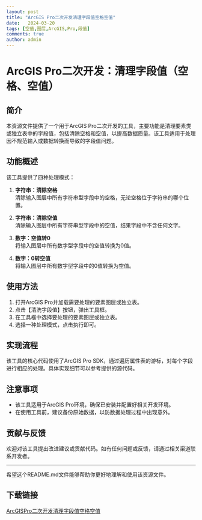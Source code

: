 ```yaml
---
layout: post
title: "ArcGIS Pro二次开发清理字段值空格空值"
date:   2024-03-20
tags: [空值,图层,ArcGIS,Pro,段值]
comments: true
author: admin
---
```

# ArcGIS Pro二次开发：清理字段值（空格、空值）

## 简介

本资源文件提供了一个用于ArcGIS Pro二次开发的工具，主要功能是清理要素类或独立表中的字段值，包括清除空格和空值，以提高数据质量。该工具适用于处理因不规范输入或数据转换而导致的字段值问题。

## 功能概述

该工具提供了四种处理模式：

1. **字符串：清除空格**  
   清除输入图层中所有字符串型字段中的空格，无论空格位于字符串的哪个位置。

2. **字符串：清除空值**  
   清除输入图层中所有字符串型字段中的空值，结果字段中不含任何文字。

3. **数字：空值转0**  
   将输入图层中所有数字型字段中的空值转换为0值。

4. **数字：0转空值**  
   将输入图层中所有数字型字段中的0值转换为空值。

## 使用方法

1. 打开ArcGIS Pro并加载需要处理的要素图层或独立表。
2. 点击【清洗字段值】按钮，弹出工具框。
3. 在工具框中选择要处理的要素图层或独立表。
4. 选择一种处理模式，点击执行即可。

## 实现流程

该工具的核心代码使用了ArcGIS Pro SDK，通过遍历属性表的游标，对每个字段进行相应的处理。具体实现细节可以参考提供的源代码。

## 注意事项

- 该工具适用于ArcGIS Pro环境，确保已安装并配置好相关开发环境。
- 在使用工具前，建议备份原始数据，以防数据处理过程中出现意外。

## 贡献与反馈

欢迎对该工具提出改进建议或贡献代码。如有任何问题或反馈，请通过相关渠道联系开发者。

---

希望这个README.md文件能够帮助你更好地理解和使用该资源文件。

## 下载链接

[ArcGISPro二次开发清理字段值空格空值](https://pan.quark.cn/s/27924fcb4286)
